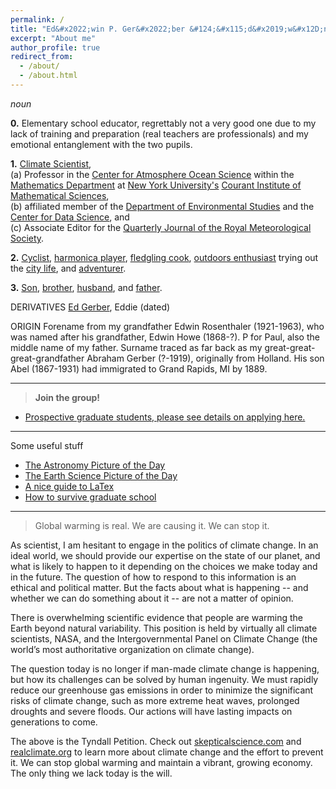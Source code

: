 ```yaml
---
permalink: /
title: "Ed&#x2022;win P. Ger&#x2022;ber &#124;&#x115;d&#x2019;w&#x12D;n p&#x113; g&#xFB;r&#x2019;b&#xFB;r&#124;"
excerpt: "About me"
author_profile: true
redirect_from: 
  - /about/
  - /about.html
---
```


<i>noun</i>

<b>0.</b> Elementary school educator, regrettably not a very good one due to my lack of training and preparation (real teachers are professionals) and my emotional entanglement with the two pupils. 

<b>1.</b> [Climate Scientist](http://www.realclimate.org/),<br/>
(a) Professor in the [Center for Atmosphere Ocean Science](https://caos.cims.nyu.edu) within the [Mathematics Department](http://www.math.nyu.edu) at [New York University's](https://www.nyu.edu/) [Courant Institute of Mathematical Sciences](https://cims.nyu.edu/),<br/>
(b) affiliated member of the [Department of Environmental Studies](https://as.nyu.edu/environment.html) and the [Center for Data Science](https://cds.nyu.edu), and<br/>
(c) Associate Editor for the [Quarterly Journal of the Royal Meteorological Society](https://rmets.onlinelibrary.wiley.com/journal/1477870x).
			 
<b>2.</b> [Cyclist](https://math.nyu.edu/~gerber/pages/cycling.html), [harmonica player](https://math.nyu.edu/~gerber/pages/harp.html), [fledgling cook](https://math.nyu.edu/~gerber/pages/cookin.html), [outdoors enthusiast](https://math.nyu.edu/~gerber/pages/outdoorsman.html) trying out the [city life](https://math.nyu.edu/~gerber/pages/nyc.html), and [adventurer](https://math.nyu.edu/~gerber/pages/adventures.html).
			 
<b>3.</b> [Son](https://math.nyu.edu/~gerber/pages/folks.html), [brother](https://math.nyu.edu/~gerber/pages/sibs.html), [husband](https://math.nyu.edu/~gerber/pages/jule.html), and [father](https://math.nyu.edu/~gerber/pages/emilia_and_josh.html).
			 
DERIVATIVES [Ed Gerber](https://edwinpgerber.github.io/), Eddie (dated)
			 
ORIGIN Forename from my grandfather Edwin Rosenthaler (1921-1963), who was named after his grandfather, Edwin Howe (1868-?). P for Paul, also the middle name of my father. Surname traced as far back as my great-great-great-grandfather Abraham Gerber (?-1919), originally from Holland.  His son Abel (1867-1931) had immigrated to Grand Rapids, MI by 1889.

***

> <b> Join the group!</b>

* [Prospective graduate students, please see details on applying here.](https://caos.cims.nyu.edu/dynamic/phd-program/admissions-and-financial-support/) 

***
Some useful stuff

* [The Astronomy Picture of the Day](https://apod.nasa.gov/apod/)
* [The Earth Science Picture of the Day](https://epod.usra.edu/blog/)
* [A nice guide to LaTex](https://math.nyu.edu/~gerber/pages/documents/texhelp.pdf)
* [How to survive graduate school](https://math.nyu.edu/~gerber/pages/documents/epg_grad_student_advice.pdf)

***

> Global warming is real. We are causing it.  We can stop it.

As scientist, I am hesitant to engage in the politics of climate change.  In an ideal world, we should provide our expertise on the state of our planet, and what is likely to happen to it depending on the choices we make today and in the future.  The question of how to respond to this information is an ethical and political matter.  But the facts about what is happening -- and whether we can do something about it -- are not a matter of opinion.

There is overwhelming scientific evidence that people are warming the Earth beyond natural variability. This position is held by virtually all climate scientists, NASA, and the Intergovernmental Panel on Climate Change (the world’s most authoritative organization on climate change).

The question today is no longer if man-made climate change is happening, but how its challenges can be solved by human ingenuity. We must rapidly reduce our greenhouse gas emissions in order to minimize the significant risks of climate change, such as more extreme heat waves, prolonged droughts and severe floods. Our actions will have lasting impacts on generations to come.

The above is the Tyndall Petition. Check out [skepticalscience.com](https://www.skepticalscience.com/) and [realclimate.org](http://www.realclimate.org/) to learn more about climate change and the effort to prevent it. We can stop global warming and maintain a vibrant, growing economy. The only thing we lack today is the will. 
